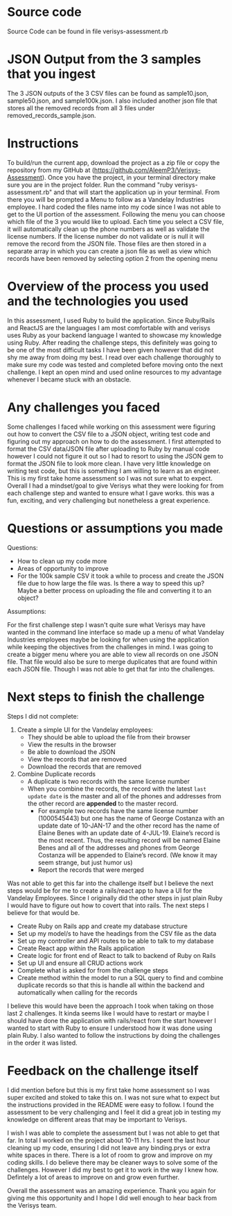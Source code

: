 # Source code

Source Code can be found in file verisys-assessment.rb 

# JSON Output from the 3 samples that you ingest

The 3 JSON outputs of the 3 CSV files can be found as sample10.json, sample50.json, and sample100k.json. I also included another json file that stores all the removed records from all 3 files under removed_records_sample.json.

# Instructions 

To build/run the current app, download the project as a zip file or copy the repository from my GitHub at (https://github.com/AleemP3/Verisys-Assessment). Once you have the project, in your terminal directory make sure you are in the project folder. Run the command "ruby verisys-assessment.rb" and that will start the application up in your terminal. From there you will be prompted a Menu to follow as a Vandelay Industries employee. I hard coded the files name into my code since I was not able to get to the UI portion of the assessment. Following the menu you can choose which file of the 3 you would like to upload. Each time you select a CSV file, it will automatically clean up the phone numbers as well as validate the license numbers. If the license number do not validate or is null it will remove the record from the JSON file. Those files are then stored in a separate array in which you can create a json file as well as view which records have been removed by selecting option 2 from the opening menu 

# Overview of the process you used and the technologies you used

In this assessment, I used Ruby to build the application. Since Ruby/Rails and ReactJS are the languages I am most comfortable with and verisys uses Ruby as your backend language I wanted to showcase my knowledge using Ruby. After reading the challenge steps, this definitely was going to be one of the most difficult tasks I have been given however that did not shy me away from doing my best. I read over each challenge thoroughly to make sure my code was tested and completed before moving onto the next challenge. I kept an open mind and used online resources to my advantage whenever I became stuck with an obstacle. 

# Any challenges you faced

Some challenges I faced while working on this assessment were figuring out how to convert the CSV file to a JSON object, writing test code and figuring out my approach on how to do the assessment. I first attempted to format the CSV data/JSON file after uploading to Ruby by manual code however I could not figure it out so I had to resort to using the JSON gem to format the JSON file to look more clean. I have very little knowledge on writing test code, but this is something I am willing to learn as an engineer. This is my first take home assessment so I was not sure what to expect. Overall I had a mindset/goal to give Verisys what they were looking for from each challenge step and wanted to ensure what I gave works. this was a fun, exciting, and very challenging but nonetheless a great experience. 

# Questions or assumptions you made

Questions:
  - How to clean up my code more
  - Areas of opportunity to improve 
  - For the 100k sample CSV it took a while to process and create the JSON file due to how large the file was. Is there a way to speed this up? Maybe a better process on uploading the file and converting it to an object?

Assumptions:

  For the first challenge step I wasn't quite sure what Verisys may have wanted in the command line interface so made up a menu of what Vandelay Industries employees maybe be looking for when using the application while keeping the objectives from the challenges in mind. I was going to create a bigger menu where you are able to view all records on one JSON file. That file would also be sure to merge duplicates that are found within each JSON file. Though I was not able to get that far into the challenges.

# Next steps to finish the challenge

Steps I did not complete: 

1. Create a simple UI for the Vandelay employees:
   - They should be able to upload the file from their browser
   - View the results in the browser
   - Be able to download the JSON
   - View the records that are removed
   - Download the records that are removed
1. Combine Duplicate records
   - A duplicate is two records with the same license number
   - When you combine the records, the record with the latest `last update date` is the master and all of the phones and addresses from the other record are **appended** to the master record.
     - For example two records have the same license number (1000545443) but one has the name of George Costanza with an update date of 10-JAN-17 and the other record has the name of Elaine Benes with an update date of 4-JUL-19. Elaine’s record is the most recent. Thus, the resulting record will be named Elaine Benes and all of the addresses and phones from George Costanza will be appended to Elaine’s record. (We know it may seem strange, but just humor us)
     - Report the records that were merged

Was not able to get this far into the challenge itself but I believe the next steps would be for me to create a rails/react app to have a UI for the Vandelay Employees. Since I originally did the other steps in just plain Ruby I would have to figure out how to covert that into rails. The next steps I believe for that would be. 
  - Create Ruby on Rails app and create my database structure 
  - Set up my model/s to have the headings from the CSV file as the data 
  - Set up my controller and API routes to be able to talk to my database 
  - Create React app within the Rails application 
  - Create logic for front end of React to talk to backend of Ruby on Rails
  - Set up UI and ensure all CRUD actions work 
  - Complete what is asked for from the challenge steps 
  - Create method within the model to run a SQL query to find and combine duplicate records so that this is handle all within the backend and automatically when calling for the records 

  I believe this would have been the approach I took when taking on those last 2 challenges. It kinda seems like I would have to restart or maybe I should have done the application with rails/react from the start however I wanted to start with Ruby to ensure I understood how it was done using plain Ruby. I also wanted to follow the instructions by doing the challenges in the order it was listed. 

  # Feedback on the challenge itself

  I did mention before but this is my first take home assessment so I was super excited and stoked to take this on. I was not sure what to expect but the instructions provided in the README were easy to follow. I found the assessment to be very challenging and I feel it did a great job in testing my knowledge on different areas that may be important to Verisys. 
  
  I wish I was able to complete the assessment but I was not able to get that far. In total I worked on the project about 10-11 hrs. I spent the last hour cleaning up my code, ensuring I did not leave any binding.prys or extra white spaces in there. There is a lot of room to grow and improve on my coding skills. I do believe there may be cleaner ways to solve some of the challenges. However I did my best to get it to work in the way I knew how. Defintely a lot of areas to improve on and grow even further. 
  
  Overall the assessment was an amazing experience. Thank you again for giving me this opportunity and I hope I did well enough to hear back from the Verisys team. 